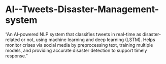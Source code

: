 # AI--Tweets-Disaster-Management-system
“An AI-powered NLP system that classifies tweets in real-time as disaster-related or not, using machine learning and deep learning (LSTM). Helps monitor crises via social media by preprocessing text, training multiple models, and providing accurate disaster detection to support timely response.”
